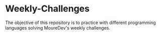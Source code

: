 # Weekly-Challenges
The objective of this repository is to practice with different programming languages ​​solving MoureDev's weekly challenges.
